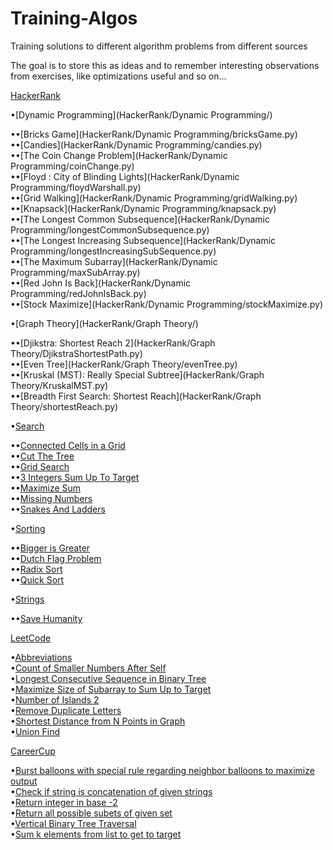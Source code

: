 # Training-Algos
Training solutions to different algorithm problems from different sources

The goal is to store this as ideas and to remember interesting observations from exercises, like optimizations useful and so on...

[HackerRank](HackerRank/)

  •[Dynamic Programming](HackerRank/Dynamic Programming/)  

  ••[Bricks Game](HackerRank/Dynamic Programming/bricksGame.py)  
  ••[Candies](HackerRank/Dynamic Programming/candies.py)  
  ••[The Coin Change Problem](HackerRank/Dynamic Programming/coinChange.py)  
  ••[Floyd : City of Blinding Lights](HackerRank/Dynamic Programming/floydWarshall.py)  
  ••[Grid Walking](HackerRank/Dynamic Programming/gridWalking.py)  
  ••[Knapsack](HackerRank/Dynamic Programming/knapsack.py)  
  ••[The Longest Common Subsequence](HackerRank/Dynamic Programming/longestCommonSubsequence.py)  
  ••[The Longest Increasing Subsequence](HackerRank/Dynamic Programming/longestIncreasingSubSequence.py)  
  ••[The Maximum Subarray](HackerRank/Dynamic Programming/maxSubArray.py)  
  ••[Red John Is Back](HackerRank/Dynamic Programming/redJohnIsBack.py)  
  ••[Stock Maximize](HackerRank/Dynamic Programming/stockMaximize.py)  

  •[Graph Theory](HackerRank/Graph Theory/)

  ••[Djikstra: Shortest Reach 2](HackerRank/Graph Theory/DjikstraShortestPath.py)  
  ••[Even Tree](HackerRank/Graph Theory/evenTree.py)  
  ••[Kruskal (MST): Really Special Subtree](HackerRank/Graph Theory/KruskalMST.py)  
  ••[Breadth First Search: Shortest Reach](HackerRank/Graph Theory/shortestReach.py)

  •[Search](HackerRank/Search/)

  ••[Connected Cells in a Grid](HackerRank/Search/connectedCellsInGrid.py)  
  ••[Cut The Tree](HackerRank/Search/cutTheTree.py)  
  ••[Grid Search](HackerRank/Search/gridSearch.py)  
  ••[3 Integers Sum Up To Target](HackerRank/Search/integersSumToTarget.py)  
  ••[Maximize Sum](HackerRank/Search/maxModSum.py)  
  ••[Missing Numbers](HackerRank/Search/missingNumbers.py)  
  ••[Snakes And Ladders](HackerRank/Search/snakesAndLadders.py)

  •[Sorting](HackerRank/Sorting/)

  ••[Bigger is Greater](HackerRank/Sorting/biggerIsGreater.py)  
  ••[Dutch Flag Problem](HackerRank/Sorting/dutchFlagProblem.py)  
  ••[Radix Sort](HackerRank/Sorting/lsdRadixSort.py)  
  ••[Quick Sort](HackerRank/Sorting/quickSort.py)

  •[Strings](HackerRank/Strings/)

  ••[Save Humanity](HackerRank/Strings/saveHumanity.py)

[LeetCode](LeetCode/)

  •[Abbreviations](LeetCode/abbreviation.py)  
  •[Count of Smaller Numbers After Self](LeetCode/countSmallerAfterSelf.py)  
  •[Longest Consecutive Sequence in Binary Tree](LeetCode/BTLongestSequence.py)  
  •[Maximize Size of Subarray to Sum Up to Target](LeetCode/maxSizeSumToTarget.py)  
  •[Number of Islands 2](LeetCode/nbOfIslands.py)  
  •[Remove Duplicate Letters](LeetCode/removeDuplicateLetters.py)  
  •[Shortest Distance from N Points in Graph](LeetCode/shortestDistanceFromNPoints.py)  
  •[Union Find](LeetCode/unionFind.py)

[CareerCup](CareerCup/)

  •[Burst balloons with special rule regarding neighbor balloons to maximize output](CareerCup/burstBalloons.py)  
  •[Check if string is concatenation of given strings](CareerCup/concatenationInSet.py)  
  •[Return integer in base -2](CareerCup/negabinary.py)  
  •[Return all possible subets of given set](CareerCup/powerSet.py)  
  •[Vertical Binary Tree Traversal](CareerCup/sideViewTree.py)  
  •[Sum k elements from list to get to target](CareerCup/sumOfElementsToTarget.py)
